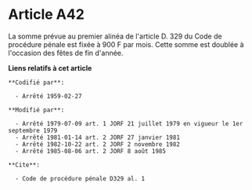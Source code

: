 # Article A42

La somme prévue au premier alinéa de l'article D. 329 du Code de procédure pénale est fixée à 900 F par mois. Cette somme est
doublée à l'occasion des fêtes de fin d'année.

**Liens relatifs à cet article**

	**Codifié par**:

	  - Arrêté 1959-02-27

	**Modifié par**:

	  - Arrêté 1979-07-09 art. 1 JORF 21 juillet 1979 en vigueur le 1er septembre 1979
	  - Arrêté 1981-01-14 art. 2 JORF 27 janvier 1981
	  - Arrêté 1982-10-22 art. 2 JORF 2 novembre 1982
	  - Arrêté 1985-08-06 art. 2 JORF 8 août 1985

	**Cite**:

	  - Code de procédure pénale D329 al. 1
